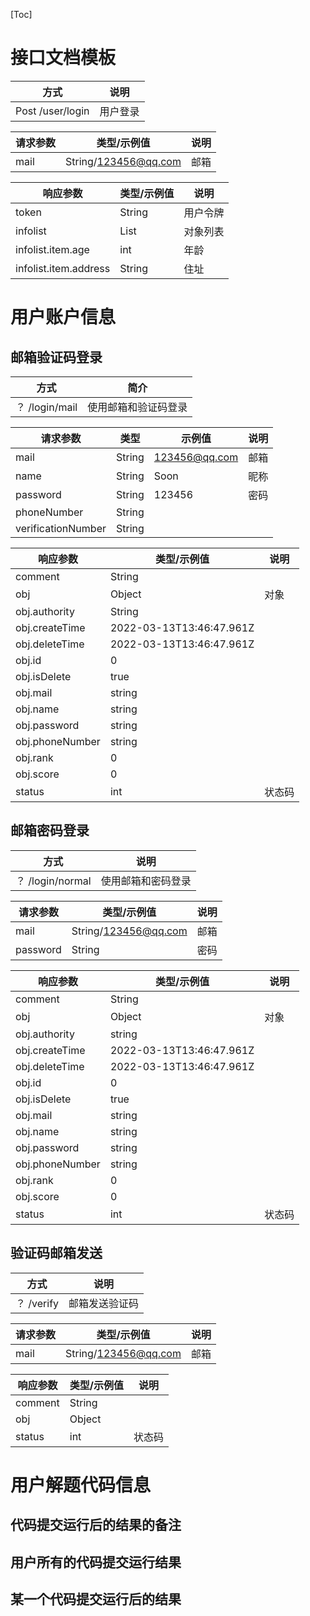 [Toc]

# 接口文档模板
|方式|说明|
|--|--|
|Post /user/login|用户登录|

|请求参数|类型/示例值|说明|
|--|--|--|
|mail|String/123456@qq.com|邮箱|

|响应参数|类型/示例值|说明|
|--|--|--|
|token|String|用户令牌|
|infolist|List|对象列表|
|infolist.item.age|int|年龄|
|infolist.item.address|String|住址|


# 用户账户信息

## 邮箱验证码登录
|方式|简介|
|--|--|
|？ /login/mail|使用邮箱和验证码登录|

|请求参数|类型|示例值|说明|
|--|--|--|--|
|mail|String|123456@qq.com|邮箱|
|name|String|Soon|昵称|
|password|String|123456|密码|
|phoneNumber|String|||
|verificationNumber|String|||

|响应参数|类型/示例值|说明|
|--|--|--|
|comment|String||
|obj|Object|对象|
|obj.authority|String||
|obj.createTime|2022-03-13T13:46:47.961Z||
|obj.deleteTime|2022-03-13T13:46:47.961Z||
|obj.id|0||
|obj.isDelete|true||
|obj.mail|string||
|obj.name|string||
|obj.password|string||
|obj.phoneNumber|string||
|obj.rank|0||
|obj.score|0||
|status|int|状态码|

## 邮箱密码登录

|方式|说明|
|--|--|
|？ /login/normal|使用邮箱和密码登录|

|请求参数|类型/示例值|说明|
|--|--|--|
|mail|String/123456@qq.com|邮箱|
|password|String|密码|

|响应参数|类型/示例值|说明|
|--|--|--|
|comment|String||
|obj|Object|对象|
|obj.authority|string||
|obj.createTime|2022-03-13T13:46:47.961Z||
|obj.deleteTime|2022-03-13T13:46:47.961Z||
|obj.id|0||
|obj.isDelete|true||
|obj.mail|string||
|obj.name|string||
|obj.password|string||
|obj.phoneNumber|string||
|obj.rank|0||
|obj.score|0|
|status|int|状态码|


## 验证码邮箱发送

|方式|说明|
|--|--|
|？ /verify|邮箱发送验证码|

|请求参数|类型/示例值|说明|
|--|--|--|
|mail|String/123456@qq.com|邮箱|

|响应参数|类型/示例值|说明|
|--|--|--|
|comment|String||
|obj|Object||
|status|int|状态码|

# 用户解题代码信息

## 代码提交运行后的结果的备注

## 用户所有的代码提交运行结果

## 某一个代码提交运行后的结果